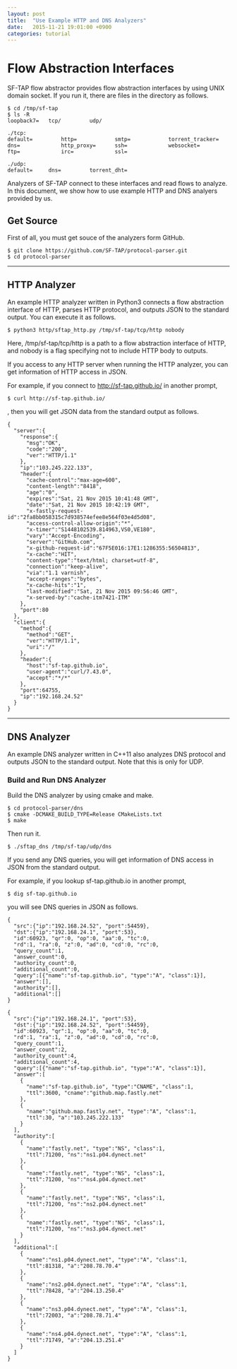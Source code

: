 ```yaml
---
layout: post
title:  "Use Example HTTP and DNS Analyzers"
date:   2015-11-21 19:01:00 +0900
categories: tutorial
---
```


# Flow Abstraction Interfaces

SF-TAP flow abstractor provides flow abstraction interfaces by using UNIX domain socket.
If you run it, there are files in the directory as follows.

    $ cd /tmp/sf-tap
    $ ls -R
    loopback7=   tcp/         udp/

    ./tcp:
    default=         http=            smtp=            torrent_tracker=
    dns=             http_proxy=      ssh=             websocket=
    ftp=             irc=             ssl=

    ./udp:
    default=     dns=         torrent_dht=

Analyzers of SF-TAP connect to these interfaces and read flows to analyze.
In this document, we show how to use example HTTP and DNS analyers provided by us.

## Get Source

First of all, you must get souce of the analyzers form GitHub.

    $ git clone https://github.com/SF-TAP/protocol-parser.git
    $ cd protocol-parser

---

## HTTP Analyzer

An example HTTP analyzer written in Python3 connects a flow abstraction interface of HTTP, parses HTTP protocol, and outputs JSON to the standard output.
You can execute it as follows.

    $ python3 http/sftap_http.py /tmp/sf-tap/tcp/http nobody

Here, /tmp/sf-tap/tcp/http is a path to a flow abstraction interface of HTTP,
and nobody is a flag specifying not to include HTTP body to outputs.

If you access to any HTTP server when running the HTTP analyzer,
you can get information of HTTP access in JSON.

For example, if you connect to http://sf-tap.github.io/ in another prompt,

    $ curl http://sf-tap.github.io/

, then you will get JSON data from the standard output as follows.

    {
      "server":{
        "response":{
          "msg":"OK",
          "code":"200",
          "ver":"HTTP/1.1"
        },
        "ip":"103.245.222.133",
        "header":{
          "cache-control":"max-age=600",
          "content-length":"8418",
          "age":"0",
          "expires":"Sat, 21 Nov 2015 10:41:48 GMT",
          "date":"Sat, 21 Nov 2015 10:42:19 GMT",
          "x-fastly-request-id":"2fa8bb058315c7d938574efee8e564f03e4d5d08",
          "access-control-allow-origin":"*",
          "x-timer":"S1448102539.814963,VS0,VE180",
          "vary":"Accept-Encoding",
          "server":"GitHub.com",
          "x-github-request-id":"67F5E016:17E1:1286355:56504813",
          "x-cache":"HIT",
          "content-type":"text/html; charset=utf-8",
          "connection":"keep-alive",
          "via":"1.1 varnish",
          "accept-ranges":"bytes",
          "x-cache-hits":"1",
          "last-modified":"Sat, 21 Nov 2015 09:56:46 GMT",
          "x-served-by":"cache-itm7421-ITM"
        },
        "port":80
      },
      "client":{
        "method":{
          "method":"GET",
          "ver":"HTTP/1.1",
          "uri":"/"
        },
        "header":{
          "host":"sf-tap.github.io",
          "user-agent":"curl/7.43.0",
          "accept":"*/*"
        },
        "port":64755,
        "ip":"192.168.24.52"
      }
    }

---

## DNS Analyzer

An example DNS analyzer written in C++11 also analyzes DNS protocol and outputs
JSON to the standard output.
Note that this is only for UDP.

### Build and Run DNS Analyzer

Build the DNS analyzer by using cmake and make.

    $ cd protocol-parser/dns
    $ cmake -DCMAKE_BUILD_TYPE=Release CMakeLists.txt
    $ make

Then run it.

    $ ./sftap_dns /tmp/sf-tap/udp/dns

If you send any DNS queries, you will get information of DNS access in JSON
from the standard output.

For example, if you lookup sf-tap.github.io in another prompt,

    $ dig sf-tap.github.io

you will see DNS queries in JSON as follows.

    {
      "src":{"ip":"192.168.24.52", "port":54459},
      "dst":{"ip":"192.168.24.1", "port":53},
      "id":60923, "qr":0, "op":0, "aa":0, "tc":0,
      "rd":1, "ra":0, "z":0, "ad":0, "cd":0, "rc":0,
      "query_count":1,
      "answer_count":0,
      "authority_count":0,
      "additional_count":0,
      "query":[{"name":"sf-tap.github.io", "type":"A", "class":1}],
      "answer":[],
      "authority":[],
      "additional":[]
    }

    {
      "src":{"ip":"192.168.24.1", "port":53},
      "dst":{"ip":"192.168.24.52", "port":54459},
      "id":60923, "qr":1, "op":0, "aa":0, "tc":0,
      "rd":1, "ra":1, "z":0, "ad":0, "cd":0, "rc":0,
      "query_count":1,
      "answer_count":2,
      "authority_count":4,
      "additional_count":4,
      "query":[{"name":"sf-tap.github.io", "type":"A", "class":1}],
      "answer":[
        {
          "name":"sf-tap.github.io", "type":"CNAME", "class":1,
          "ttl":3600, "cname":"github.map.fastly.net"
        },
        {
          "name":"github.map.fastly.net", "type":"A", "class":1,
          "ttl":30, "a":"103.245.222.133"
        }
      ],
      "authority":[
        {
          "name":"fastly.net", "type":"NS", "class":1,
          "ttl":71200, "ns":"ns1.p04.dynect.net"
        },
        {
          "name":"fastly.net", "type":"NS", "class":1,
          "ttl":71200, "ns":"ns4.p04.dynect.net"
        },
        {
          "name":"fastly.net", "type":"NS", "class":1,
          "ttl":71200, "ns":"ns2.p04.dynect.net"
        },
        {
          "name":"fastly.net", "type":"NS", "class":1,
          "ttl":71200, "ns":"ns3.p04.dynect.net"
        }
      ],
      "additional":[
        {
          "name":"ns1.p04.dynect.net", "type":"A", "class":1,
          "ttl":81318, "a":"208.78.70.4"
        },
        {
          "name":"ns2.p04.dynect.net", "type":"A", "class":1,
          "ttl":78428, "a":"204.13.250.4"
        },
        {
          "name":"ns3.p04.dynect.net", "type":"A", "class":1,
          "ttl":72003, "a":"208.78.71.4"
        },
        {
          "name":"ns4.p04.dynect.net", "type":"A", "class":1,
          "ttl":71749, "a":"204.13.251.4"
        }
      ]
    }
